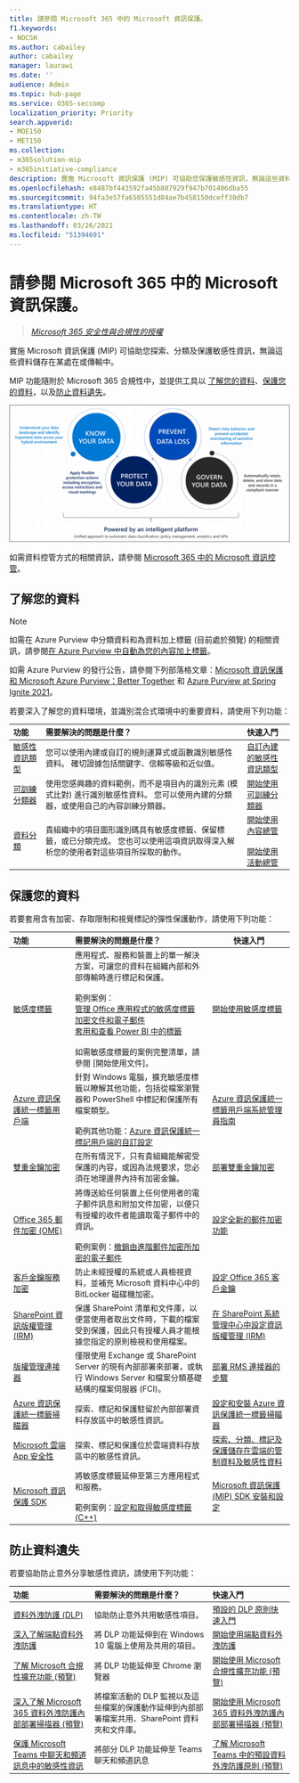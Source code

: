 ```yaml
---
title: 請參閱 Microsoft 365 中的 Microsoft 資訊保護。
f1.keywords:
- NOCSH
ms.author: cabailey
author: cabailey
manager: laurawi
ms.date: ''
audience: Admin
ms.topic: hub-page
ms.service: O365-seccomp
localization_priority: Priority
search.appverid:
- MOE150
- MET150
ms.collection:
- m365solution-mip
- m365initiative-compliance
description: 實施 Microsoft 資訊保護 (MIP) 可協助您保護敏感性資訊，無論這些資料儲存在某處在或傳輸中。
ms.openlocfilehash: e8487bf443592fa45b887929f947b701406dba55
ms.sourcegitcommit: 94fa3e57fa6505551d84ae7b458150dceff30db7
ms.translationtype: HT
ms.contentlocale: zh-TW
ms.lasthandoff: 03/26/2021
ms.locfileid: "51394691"
---
```

# <a name="microsoft-information-protection-in-microsoft-365"></a>請參閱 Microsoft 365 中的 Microsoft 資訊保護。

>*[Microsoft 365 安全性與合規性的授權](/office365/servicedescriptions/microsoft-365-service-descriptions/microsoft-365-tenantlevel-services-licensing-guidance/microsoft-365-security-compliance-licensing-guidance)*

實施 Microsoft 資訊保護 (MIP) 可協助您探索、分類及保護敏感性資訊，無論這些資料儲存在某處在或傳輸中。

MIP 功能隨附於 Microsoft 365 合規性中，並提供工具以 [了解您的資料](#know-your-data)、[保護您的資料](#protect-your-data)，以及[防止資料遺失](#prevent-data-loss)。

![MIP 如何協助您探索、分類及保護敏感性資料的影像](../media/powered-by-intelligent-platform.png)

如需資料控管方式的相關資訊，請參閱 [Microsoft 365 中的 Microsoft 資訊控管](manage-Information-governance.md)。

## <a name="know-your-data"></a>了解您的資料

> [!NOTE]
> 如需在 Azure Purview 中分類資料和為資料加上標籤 (目前處於預覽) 的相關資訊，請參閱[在 Azure Purview 中自動為您的內容加上標籤](/azure/purview/create-sensitivity-label)。
> 
> 如需 Azure Purview 的發行公告，請參閱下列部落格文章：[Microsoft 資訊保護和 Microsoft Azure Purview：Better Together](https://techcommunity.microsoft.com/t5/microsoft-security-and/microsoft-information-protection-and-microsoft-azure-purview/ba-p/1957481) 和 [Azure Purview at Spring Ignite 2021](https://techcommunity.microsoft.com/t5/azure-purview/azure-purview-at-spring-ignite-2021/ba-p/2175919)。


若要深入了解您的資料環境，並識別混合式環境中的重要資料，請使用下列功能：
 
|功能|需要解決的問題是什麼？|快速入門|
|:------|:------------|:--------------------|
|[敏感性資訊類型](sensitive-information-type-learn-about.md)| 您可以使用內建或自訂的規則運算式或函數識別敏感性資料。 確切證據包括關鍵字、信賴等級和近似值。| [自訂內建的敏感性資訊類型](customize-a-built-in-sensitive-information-type.md)|
|[可訓練分類器](classifier-learn-about.md)| 使用您感興趣的資料範例，而不是項目內的識別元素 (模式比對) 進行識別敏感性資料。 您可以使用內建的分類器，或使用自己的內容訓練分類器。| [開始使用可訓練分類器](classifier-get-started-with.md) |
|[資料分類](data-classification-overview.md) | 貴組織中的項目圖形識別碼具有敏感度標籤、保留標籤，或已分類完成。 您也可以使用這項資訊取得深入解析您的使用者對這些項目所採取的動作。 | [開始使用內容總管](data-classification-content-explorer.md)<br /><br /> [開始使用活動總管](data-classification-activity-explorer.md) |

## <a name="protect-your-data"></a>保護您的資料

若要套用含有加密、存取限制和視覺標記的彈性保護動作，請使用下列功能：

|功能|需要解決的問題是什麼？|快速入門|
|:------|:------------|---------------------|
|[敏感度標籤](sensitivity-labels.md)| 應用程式、服務和裝置上的單一解決方案，可讓您的資料在組織內部和外部傳輸時進行標記和保護。 <br /><br />範例案例： <br /> [管理 Office 應用程式的敏感度標籤](sensitivity-labels-office-apps.md)<br /> [加密文件和電子郵件](encryption-sensitivity-labels.md )<br /> [套用和查看 Power BI 中的標籤](/power-bi/admin/service-security-apply-data-sensitivity-labels) <br /><br /> 如需敏感度標籤的案例完整清單，請參閱 [開始使用文件]。|[開始使用敏感度標籤](get-started-with-sensitivity-labels.md) |
|[Azure 資訊保護統一標籤用戶端](/azure/information-protection/rms-client/aip-clientv2)| 針對 Windows 電腦，擴充敏感度標籤以瞭解其他功能，包括從檔案瀏覽器和 PowerShell 中標記和保護所有檔案類型。<br /><br /> 範例其他功能：[Azure 資訊保護統一標記用戶端的自訂設定](/azure/information-protection/rms-client/clientv2-admin-guide-customizations)| [Azure 資訊保護統一標籤用戶端系統管理員指南](/azure/information-protection/rms-client/clientv2-admin-guide)|
|[雙重金鑰加密](double-key-encryption.md)| 在所有情況下，只有貴組織能解密受保護的內容，或因為法規要求，您必須在地理邊界內持有加密金鑰。 | [部署雙重金鑰加密](double-key-encryption.md#deploy-dke)|
|[Office 365 郵件加密 (OME)](ome.md)| 將傳送給任何裝置上任何使用者的電子郵件訊息和附加文件加密，以便只有授權的收件者能讀取電子郵件中的資訊。  <br /><br />範例案例：[撤銷由進階郵件加密所加密的電子郵件](revoke-ome-encrypted-mail.md) | [設定全新的郵件加密功能](set-up-new-message-encryption-capabilities.md)|
|[客戶金鑰服務加密](customer-key-overview.md) | 防止未經授權的系統或人員檢視資料，並補充 Microsoft 資料中心中的 BitLocker 磁碟機加密。 | [設定 Office 365 客戶金鑰](customer-key-set-up.md)|
|[SharePoint 資訊版權管理 (IRM)](set-up-irm-in-sp-admin-center.md#irm-enable-sharepoint-document-libraries-and-lists)|保護 SharePoint 清單和文件庫，以便當使用者取出文件時，下載的檔案受到保護，因此只有授權人員才能根據您指定的原則檢視和使用檔案。 | [在 SharePoint 系統管理中心中設定資訊版權管理 (IRM)](set-up-irm-in-sp-admin-center.md)|
[版權管理連接器](/azure/information-protection/deploy-rms-connector) |僅限使用 Exchange 或 SharePoint Server 的現有內部部署來部署，或執行 Windows Server 和檔案分類基礎結構的檔案伺服器 (FCI)。 | [部署 RMS 連接器的步驟](/azure/information-protection/deploy-rms-connector#steps-to-deploy-the-rms-connector)
|[Azure 資訊保護統一標籤掃瞄器](/azure/information-protection/deploy-aip-scanner)| 探索、標記和保護駐留於內部部署資料存放區中的敏感性資訊。 | [設定和安裝 Azure 資訊保護統一標籤掃瞄器](/azure/information-protection/deploy-aip-scanner-configure-install)|
|[Microsoft 雲端 App 安全性](/cloud-app-security/what-is-cloud-app-security)| 探索、標記和保護位於雲端資料存放區中的敏感性資訊。 | [探索、分類、標記及保護儲存在雲端的管制資料及敏感性資料](/cloud-app-security/best-practices#discover-classify-label-and-protect-regulated-and-sensitive-data-stored-in-the-cloud)|
|[Microsoft 資訊保護 SDK](/information-protection/develop/overview#microsoft-information-protection-sdk)|將敏感度標籤延伸至第三方應用程式和服務。  <br /><br /> 範例案例：[設定和取得敏感度標籤 (C++)](/information-protection/develop/quick-file-set-get-label-cpp) |[Microsoft 資訊保護 (MIP) SDK 安裝和設定](/information-protection/develop/setup-configure-mip)|


## <a name="prevent-data-loss"></a>防止資料遺失

若要協助防止意外分享敏感性資訊，請使用下列功能：


|功能|需要解決的問題是什麼？|快速入門|
|:------|:------------|:---------------------|
|[資料外洩防護 (DLP)](data-loss-prevention-policies.md)| 協助防止意外共用敏感性項目。 | [預設的 DLP 原則快速入門](get-started-with-the-default-dlp-policy.md)|
|[深入了解端點資料外洩防護](endpoint-dlp-learn-about.md)| 將 DLP 功能延伸到在 Windows 10 電腦上使用及共用的項目。 | [開始使用端點資料外洩防護](endpoint-dlp-getting-started.md)|
|[了解 Microsoft 合規性擴充功能 (預覽)](dlp-chrome-learn-about.md) | 將 DLP 功能延伸至 Chrome 瀏覽器 | [開始使用 Microsoft 合規性擴充功能 (預覽)](dlp-chrome-get-started.md)|
|[深入了解 Microsoft 365 資料外洩防護內部部署掃描器 (預覽)](dlp-on-premises-scanner-learn.md)|將檔案活動的 DLP 監視以及這些檔案的保護動作延伸到內部部署檔案共用、SharePoint 資料夾和文件庫。|[開始使用 Microsoft 365 資料外洩防護內部部署掃描器 (預覽)](dlp-on-premises-scanner-get-started.md)|
|[保護 Microsoft Teams 中聊天和頻道訊息中的敏感性資訊](dlp-microsoft-teams.md) | 將部分 DLP 功能延伸至 Teams 聊天和頻道訊息 | [了解 Microsoft Teams 中的預設資料外洩防護原則 (預覽)](dlp-teams-default-policy.md)| 